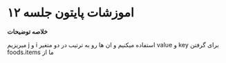  #  اموزشات پایتون جلسه ۱۲ 
__خلاصه توضیحات__

میریزیم j و  i استفاده میکنیم و ان ها رو به ترتیب در دو متغیر  value و  key برای گرفتن  foods.items  ما از
